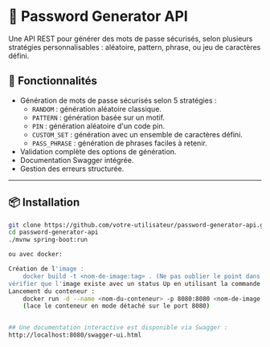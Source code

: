 # 🔐 Password Generator API

Une API REST pour générer des mots de passe sécurisés, selon plusieurs stratégies personnalisables : aléatoire, pattern,
phrase, ou jeu de caractères défini.

## 🚀 Fonctionnalités

- Génération de mots de passe sécurisés selon 5 stratégies :
    - `RANDOM` : génération aléatoire classique.
    - `PATTERN` : génération basée sur un motif.
    - `PIN`    : génération aléatoire d'un code pin.
    - `CUSTOM_SET` : génération avec un ensemble de caractères défini.
    - `PASS_PHRASE` : génération de phrases faciles à retenir.
- Validation complète des options de génération.
- Documentation Swagger intégrée.
- Gestion des erreurs structurée.

---

## 📦 Installation

```bash
git clone https://github.com/votre-utilisateur/password-generator-api.git
cd password-generator-api
./mvnw spring-boot:run

ou avec docker:

Création de l'image :
    docker build -t <nom-de-image:tag> . (Ne pas oublier le point dans la commande, puis
vérifier que l'image existe avec un status Up en utilisant la commande docker ps -a)
Lancement du conteneur :
    docker run -d --name <nom-du-conteneur> -p 8080:8080 <nom-de-image:tag>
    (lace le conteneur en mode détaché sur le port 8080)


## Une documentation interactive est disponible via Swagger :
http://localhost:8080/swagger-ui.html
